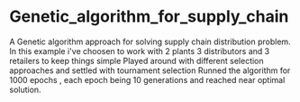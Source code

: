 # Genetic_algorithm_for_supply_chain

A Genetic algorithm approach for solving supply chain distribution problem.
In this example i've choosen to work with 2 plants 3 distributors and 3 retailers to keep things simple
Played around with different selection approaches and settled with tournament selection
Runned the algorithm for 1000 epochs , each epoch being 10 generations and reached near optimal solution.
